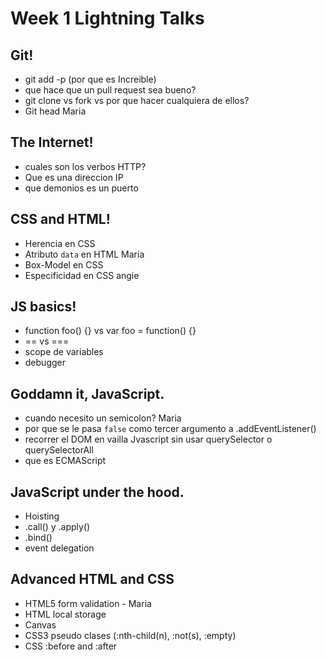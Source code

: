 # Week 1 Lightning Talks

##  Git!

- git add -p (por que es Increible)
- que hace que un pull request sea bueno?
- git clone vs fork vs por que hacer cualquiera de ellos? 
- Git head Maria

## The Internet!

- cuales son los verbos HTTP?
- Que es una direccion IP
- que demonios es un puerto

## CSS and HTML!

- Herencia en CSS
- Atributo `data` en HTML Maria
- Box-Model en CSS
- Especificidad en CSS angie

## JS basics!

- function foo() {} vs var foo = function() {}
- == vs ===
- scope de variables
- debugger

## Goddamn it, JavaScript.

- cuando necesito un semicolon? Maria
- por que se le pasa `false` como tercer argumento a .addEventListener()
- recorrer el DOM en vailla Jvascript sin usar querySelector o querySelectorAll
- que es ECMAScript

## JavaScript under the hood.

- Hoisting
- .call() y .apply()
- .bind()
- event delegation

## Advanced HTML and CSS

- HTML5 form validation - Maria
- HTML local storage
- Canvas
- CSS3 pseudo clases (:nth-child(n), :not(s), :empty)
- CSS :before and :after


